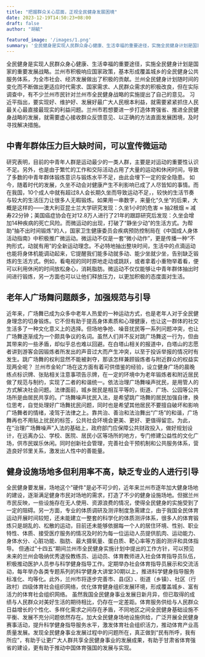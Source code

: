 ```yaml
---
title: "把握群众关心层面，正视全民健身发展困境"
date: 2023-12-19T14:50:23+08:00
draft: false
author: "胡毓"

featured_image: '/images/1.png'
summary: '全民健身是实现人民群众身心健康、生活幸福的重要途径，实施全民健身计划是国家的重要发展战略'
---
```



全民健身是实现人民群众身心健康、生活幸福的重要途径，实施全民健身计划是国家的重要发展战略。兰州市积极响应国家政策，基本形成覆盖城乡的全民健身公共服务体系，为全市社会、经济发展做出了积极的贡献。兰州全民健身计划随时间的变化而不断做出更适应时代需求、国家需求、人民群众需求的积极改良，但在实际调查中，有不少兰州市民针对兰州市全民健身战略的实施提出了自己的意见。
习近平指出，要实现好、维护好、发展好最广大人民根本利益，就需要紧紧抓住人民最关心最直接最现实的利益问题。兰州市若想要进一步打造体育强省、推进全民健身战略的发展，就需要虚心接收群众反馈意见、以正确的方法直面发展困境，及时寻找解决措施。

## 中青年群体压力巨大缺时间，可以宣传微运动

研究表明，目前的中青年人群是运动最少的一类人群，主要是对运动的重要性认识不足。另外，也是由于繁忙的工作和交际活动占用了大量的运动和休闲时间，导致了多数的中青年群体锻炼意识与锻炼水平不足，由此会埋下一定的安全隐患。
如今，随着时代的发展，久坐不动会对健康产生不利影响已成了人尽皆知的事情。而在我国，10个成人中就有超过8人会长期久坐而导致运动不足，，较快的生活节奏与较大的生活压力让很多人无暇锻炼。如果用一串数字，来量化“久坐”的后果，大概是这样的——澳大利亚昆士兰大学研究发现：久坐1小时的危害 ≈ 抽2根烟 ≈ 减寿22分钟；美国癌症协会在对12.8万人进行了21年的跟踪研究后发现：久坐会增加14种疾病的死亡风险。而微运动的出现，打破了“静坐少动”的生活方式。为帮助“抽不出时间锻炼”的人，国家卫生健康委员会疾病预防控制局在《中国成人身体活动指南》中积极推广微运动。微运动不仅是一套“微小动作”，更是传播一种“不拘形式，动就有用”的全新运动理念。不必特地抽出整块时间，生活中的点滴运动也能将身体机能调动起来，它提醒我们能多动就多动、能少坐就少坐，告别缺乏锻炼的生活方式。例如，看电视的同时原地走动或跳跃，或者拿着小重物举着看，便可以利用休闲的时间放松身心，消耗脂肪。微运动不仅仅能够让中青年群体抽出时间进行锻炼，另一方面也可以让他们释放压力，以更加积极的态度面对生活。

## 老年人广场舞问题颇多，加强规范与引导

近年来，广场舞已成为众多中老年人热爱的一种运动方式，也是老年人对于全民健身理念的切身锻炼。它不但有助于提高身体素质和心理健康，也让这一群体的社交生活多了一种文化意义上的选择。但场地争抢、噪音扰民等一系列问题冲突，也让广场舞逐渐成为一个颇具争议的名词。虽然人们并不反对跳广场舞这一行为，但由其带来的一些矛盾，却似乎总也难以回避。在白塔山相关的报道中，白塔山的志愿者讲到游客会因锻炼者所发出的声音过大而产生冲突，以至于投诉举报的情况时有发生。跳广场舞的权利显然不能被剥夺，那该怎样兼顾锻炼者与附近群众的权益实现两全呢？
兰州市金轮广场在这方面有着可供借鉴的经验，设立健身广场的晨晚练点标识牌、张贴相关注意事项告示牌，在一定的环境中为老年锻炼者和附近居民做了规范与制约，实现了二者的和谐统一。依法治理广场舞噪声扰民，是用管人的方式解决社会问题。法律面前，城乡居民是相互平等的，街道、广场、公园等公共场所是由居民共享的。广场舞噪声扰民入法，是希望跳广场舞的居民加强自律，换位思考，自觉处理好广场舞扰民问题，同时也是希望其他居民不要擅自破坏和影响广场舞者的情绪，凌驾于法律之上。靠共治、善治和法治舞出“广场”的和谐，广场舞再也不用贴上扰民的标签，公共社会环境会更美、更好、更值得留恋。为此，在“治理广场舞噪声”入法的基础上，政府部门应保障公共财政投入，做好规划设计，在远离办公、学校、医院、居民小区等场所的地方，专门修建公益性的文化广场，供市民娱乐休闲。同时创新社会管理，完善社会干预机制和公共服务体系，营造良好邻里关系，激发出人性中的善能量。

## 健身设施场地多但利用率不高，缺乏专业的人进行引导

全民健身要发展，场地这个"硬件"是必不可少的，近年来兰州市逐年加大健身场地的建设，逐渐满足健身市民对场地的需求，打造了不少的健身设施场地。但据兰州市民反映，一些设施存在无人使用、资源浪费的情况，使得全民健身的实施受到了一定的阻碍。另一方面，专业的体质调研及测评制度急需建立，由于我国全民体育运动开展时间较短，还未能建立一整套的科学化的体质测评体系，很多人的体育锻炼只是胡乱的、松散的运动，目前还未能够依据每一个人的居住环境、性别、职业特性、体质、接受医疗服务的情况及时的为每一位运动人员提供肌肉、运动能力、身体水分、心脏功能、脂肪、最大摄氧量、蛋白质、靶心率等方面的测评和具体指导。
但通过”十四五“期间兰州市全民健身实施计划中提出的工作方针，可以预见未来的兰州会吸纳优秀退役教练员、运动员、体育教师进入社会体育指导员队伍，积极推动医护人员参与科学健身指导工作。定期举办社会体育指导员展示和交流活动，每年举办各类专题系列的科学健身大讲堂30期以上，推进科学健身指导服务标准化、均等化。此外，兰州市将逐步完善市、县(区) 、街道（乡镇）、社区（行政村）四级体育社会组织网络，优化体育健身组织发展环境，形成覆盖城乡、富有活力的体育社会组织网络。
虽然我国全民健身事业发展日新月异，但已取得的成绩与人民群众对美好生活的期待相比，仍存在一定差距。体育服务供给与人民群众日益增长的个性化、多样化需求之间存在矛盾，不同地区之间全民健身基础设施不平衡、发展不充分问题依然存在。加大全民健身场地设施供给，广泛开展全民健身赛事活动，提升科学健身指导服务水平，激发体育社会组织活力，推动体育产业高质量发展。发现全民健身事业发展过程中的问题所在，真正做到“民有所呼，我有所应”，有助于让更广大人群共享全民健身事业的发展成果，有助于甘肃省体育强省的建设，更有助于推动中国体育强国的发展与实现。